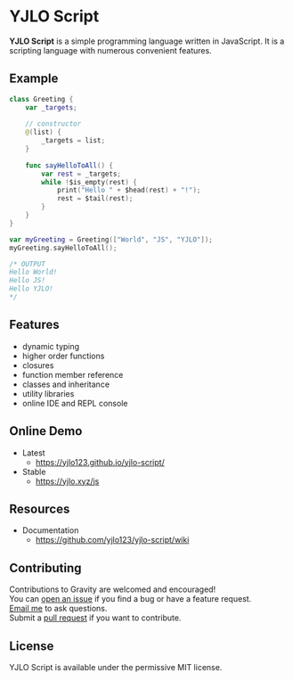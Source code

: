 # YJLO Script

**YJLO Script** is a simple programming language written in JavaScript. It is a scripting language with numerous convenient features.

## Example
```swift
class Greeting {
	var _targets;
	
	// constructor
	@(list) {
		_targets = list;
	}
	
	func sayHelloToAll() {
		var rest = _targets;
		while !$is_empty(rest) {
			print("Hello " + $head(rest) + "!");
			rest = $tail(rest);
		}
	}
}

var myGreeting = Greeting(["World", "JS", "YJLO"]);
myGreeting.sayHelloToAll();

/* OUTPUT
Hello World!
Hello JS!
Hello YJLO!
*/
```

## Features
- dynamic typing
- higher order functions
- closures
- function member reference
- classes and inheritance
- utility libraries
- online IDE and REPL console

## Online Demo
* Latest
  * <https://yjlo123.github.io/yjlo-script/>
* Stable
  * <https://yjlo.xyz/js>

## Resources
* Documentation
  * <https://github.com/yjlo123/yjlo-script/wiki>

## Contributing
Contributions to Gravity are welcomed and encouraged!  
You can [open an issue](https://github.com/yjlo123/yjlo-script/issues/new) if you find a bug or have a feature request.  
[Email me](mailto:liusiwei.yjlo@gmail.com) to ask questions.  
Submit a [pull request](https://github.com/yjlo123/yjlo-script/pulls) if you want to contribute.

## License
YJLO Script is available under the permissive MIT license.